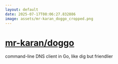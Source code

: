 ```yaml
---
layout: default
date: 2025-07-17T08:06:27.832886
image: assets/mr-karan_doggo_cropped.png
---
```


# [mr-karan/doggo](https://github.com/mr-karan/doggo)

command-line DNS client in Go, like dig but friendlier
